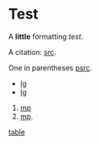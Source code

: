 # Test

A **little** formatting _test_.

A citation: [src](alvarez1998split[133-134]).

One in parentheses [psrc](alvarez1998split[133-134]).

* [lg](apa)
* [lg](tri)

1. [mp](apa-se)
2. [mp](tri-se).

[table](onetable)